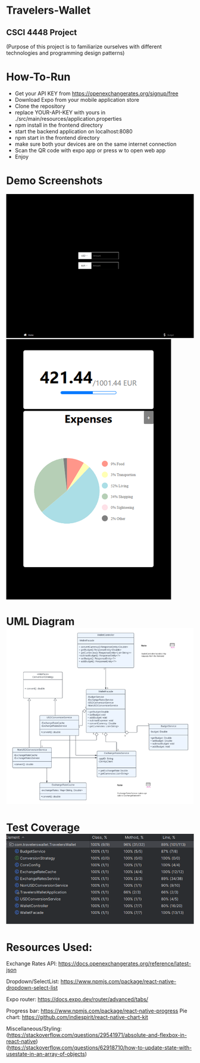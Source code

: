 # Travelers-Wallet

## CSCI 4448 Project

(Purpose of this project is to familiarize ourselves with different technologies and programming design patterns)

# How-To-Run

- Get your API KEY from https://openexchangerates.org/signup/free
- Download Expo from your mobile application store
- Clone the repository
- replace YOUR-API-KEY with yours in ./src/main/resources/application.properties
- npm install in the frontend directory
- start the backend application on localhost:8080
- npm start in the frontend directory
- make sure both your devices are on the same internet connection
- Scan the QR code with expo app or press w to open web app
- Enjoy

# Demo Screenshots

![ConverterPage](/src/main/Screenshots/converterpage.PNG)
![budgetexample](/src/main/Screenshots/budget.PNG)

# UML Diagram ![UML.PNG](/src/main/Screenshots/UML.PNG)

# Test Coverage ![TestCoverage.PNG](/src/main/Screenshots/TestCoverage.png)

# Resources Used:

Exchange Rates API: https://docs.openexchangerates.org/reference/latest-json

Dropdown/SelectList: https://www.npmjs.com/package/react-native-dropdown-select-list

Expo router: https://docs.expo.dev/router/advanced/tabs/

Progress bar: https://www.npmjs.com/package/react-native-progress
Pie chart: https://github.com/indiespirit/react-native-chart-kit

Miscellaneous/Styling:
(https://stackoverflow.com/questions/29541971/absolute-and-flexbox-in-react-native) \
(https://stackoverflow.com/questions/62918710/how-to-update-state-with-usestate-in-an-array-of-objects)
